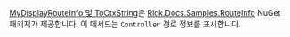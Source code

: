 [MyDisplayRouteInfo 및 ToCtxString](https://github.com/Rick-Anderson/RouteInfo/blob/master/Microsoft.Docs.Samples.RouteInfo/ControllerContextExtensions.cs)은 [Rick.Docs.Samples.RouteInfo](https://www.nuget.org/packages/Rick.Docs.Samples.RouteInfo) NuGet 패키지가 제공합니다. 이 메서드는 `Controller` 경로 정보를 표시합니다.